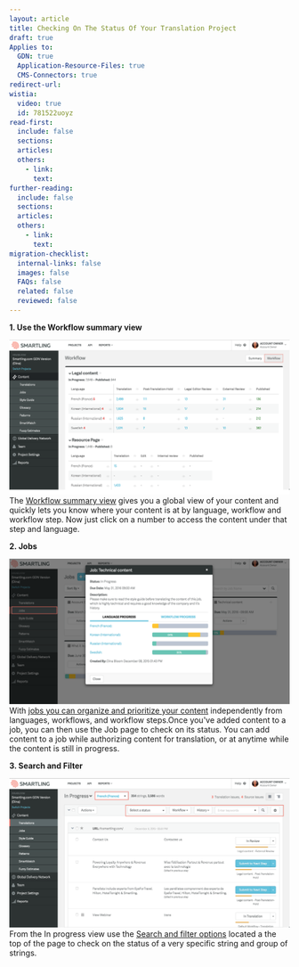 ```yaml
---
layout: article
title: Checking On The Status Of Your Translation Project
draft: true
Applies to:
  GDN: true
  Application-Resource-Files: true
  CMS-Connectors: true
redirect-url:
wistia:
  video: true
  id: 781522uoyz
read-first:
  include: false
  sections:
  articles:
  others:
    - link:
      text:
further-reading:
  include: false
  sections:
  articles:
  others:
    - link:
      text:
migration-checklist:
  internal-links: false
  images: false
  FAQs: false
  related: false
  reviewed: false
---
```


**1. Use the Workflow summary view**

![](/uploads/versions/checkstatus---x----2560-1408x---.png)The [Workflow summary view](/hc/en-us/articles/203574006-The-Summary-Screen-Account-Owners-and-Project-Managers) gives you a global view of your content and quickly lets you know where your content is at by language, workflow and workflow step. Now just click on a number to access the content under that step and language.

**2. Jobs**

![](/uploads/versions/checkstatus2---x----2551-1322x---.png)With [jobs you can organize and prioritize your content](/hc/en-us/articles/202670453-Jobs-Organize-and-Prioritize-Translations) independently from languages, workflows, and workflow steps.Once you've added content to a job, you can then use the Job page to check on its status. You can add content to a job while authorizing content for translation, or at anytime while the content is still in progress.

**3. Search and Filter**

![](/uploads/versions/checkstatus3---x----2552-1359x---.png)From the In progress view use the [Search and filter options](/hc/en-us/articles/203416806-Search-and-Filter-Agency-Account-Owners-and-Translation-Resource-Managers) located a the top of the page to check on the status of a very specific string and group of strings.